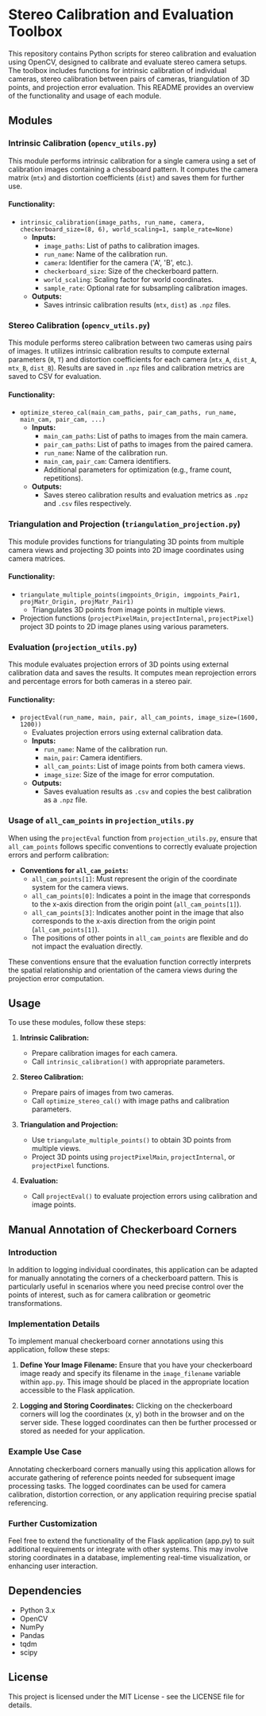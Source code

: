 # Stereo Calibration and Evaluation Toolbox

This repository contains Python scripts for stereo calibration and evaluation using OpenCV, designed to calibrate and evaluate stereo camera setups. The toolbox includes functions for intrinsic calibration of individual cameras, stereo calibration between pairs of cameras, triangulation of 3D points, and projection error evaluation. This README provides an overview of the functionality and usage of each module.

## Modules

### Intrinsic Calibration (`opencv_utils.py`)

This module performs intrinsic calibration for a single camera using a set of calibration images containing a chessboard pattern. It computes the camera matrix (`mtx`) and distortion coefficients (`dist`) and saves them for further use.

#### Functionality:
- `intrinsic_calibration(image_paths, run_name, camera, checkerboard_size=(8, 6), world_scaling=1, sample_rate=None)`
  - **Inputs:**
    - `image_paths`: List of paths to calibration images.
    - `run_name`: Name of the calibration run.
    - `camera`: Identifier for the camera ('A', 'B', etc.).
    - `checkerboard_size`: Size of the checkerboard pattern.
    - `world_scaling`: Scaling factor for world coordinates.
    - `sample_rate`: Optional rate for subsampling calibration images.
  - **Outputs:**
    - Saves intrinsic calibration results (`mtx`, `dist`) as `.npz` files.

### Stereo Calibration (`opencv_utils.py`)

This module performs stereo calibration between two cameras using pairs of images. It utilizes intrinsic calibration results to compute external parameters (`R`, `T`) and distortion coefficients for each camera (`mtx_A`, `dist_A`, `mtx_B`, `dist_B`). Results are saved in `.npz` files and calibration metrics are saved to CSV for evaluation.

#### Functionality:
- `optimize_stereo_cal(main_cam_paths, pair_cam_paths, run_name, main_cam, pair_cam, ...)`
  - **Inputs:**
    - `main_cam_paths`: List of paths to images from the main camera.
    - `pair_cam_paths`: List of paths to images from the paired camera.
    - `run_name`: Name of the calibration run.
    - `main_cam`, `pair_cam`: Camera identifiers.
    - Additional parameters for optimization (e.g., frame count, repetitions).
  - **Outputs:**
    - Saves stereo calibration results and evaluation metrics as `.npz` and `.csv` files respectively.

### Triangulation and Projection (`triangulation_projection.py`)

This module provides functions for triangulating 3D points from multiple camera views and projecting 3D points into 2D image coordinates using camera matrices.

#### Functionality:
- `triangulate_multiple_points(imgpoints_Origin, imgpoints_Pair1, projMatr_Origin, projMatr_Pair1)`
  - Triangulates 3D points from image points in multiple views.
- Projection functions (`projectPixelMain`, `projectInternal`, `projectPixel`) project 3D points to 2D image planes using various parameters.

### Evaluation (`projection_utils.py`)

This module evaluates projection errors of 3D points using external calibration data and saves the results. It computes mean reprojection errors and percentage errors for both cameras in a stereo pair.

#### Functionality:
- `projectEval(run_name, main, pair, all_cam_points, image_size=(1600, 1200))`
  - Evaluates projection errors using external calibration data.
  - **Inputs:**
    - `run_name`: Name of the calibration run.
    - `main`, `pair`: Camera identifiers.
    - `all_cam_points`: List of image points from both camera views.
    - `image_size`: Size of the image for error computation.
  - **Outputs:**
    - Saves evaluation results as `.csv` and copies the best calibration as a `.npz` file.

### Usage of `all_cam_points` in `projection_utils.py`

When using the `projectEval` function from `projection_utils.py`, ensure that `all_cam_points` follows specific conventions to correctly evaluate projection errors and perform calibration:

- **Conventions for `all_cam_points`:**
  - `all_cam_points[1]`: Must represent the origin of the coordinate system for the camera views.
  - `all_cam_points[0]`: Indicates a point in the image that corresponds to the x-axis direction from the origin point (`all_cam_points[1]`).
  - `all_cam_points[3]`: Indicates another point in the image that also corresponds to the x-axis direction from the origin point (`all_cam_points[1]`).
  - The positions of other points in `all_cam_points` are flexible and do not impact the evaluation directly.

These conventions ensure that the evaluation function correctly interprets the spatial relationship and orientation of the camera views during the projection error computation.

## Usage

To use these modules, follow these steps:

1. **Intrinsic Calibration:**
   - Prepare calibration images for each camera.
   - Call `intrinsic_calibration()` with appropriate parameters.
   
2. **Stereo Calibration:**
   - Prepare pairs of images from two cameras.
   - Call `optimize_stereo_cal()` with image paths and calibration parameters.
   
3. **Triangulation and Projection:**
   - Use `triangulate_multiple_points()` to obtain 3D points from multiple views.
   - Project 3D points using `projectPixelMain`, `projectInternal`, or `projectPixel` functions.
   
4. **Evaluation:**
   - Call `projectEval()` to evaluate projection errors using calibration and image points.

## Manual Annotation of Checkerboard Corners

### Introduction

In addition to logging individual coordinates, this application can be adapted for manually annotating the corners of a checkerboard pattern. This is particularly useful in scenarios where you need precise control over the points of interest, such as for camera calibration or geometric transformations.

### Implementation Details

To implement manual checkerboard corner annotations using this application, follow these steps:

1. **Define Your Image Filename:**
   Ensure that you have your checkerboard image ready and specify its filename in the `image_filename` variable within `app.py`. This image should be placed in the appropriate location accessible to the Flask application.

2. **Logging and Storing Coordinates:**
    Clicking on the checkerboard corners will log the coordinates (x, y) both in the browser and on the server side.
    These logged coordinates can then be further processed or stored as needed for your application.

### Example Use Case

Annotating checkerboard corners manually using this application allows for accurate gathering of reference points needed for subsequent image processing tasks. The logged coordinates can be used for camera calibration, distortion correction, or any application requiring precise spatial referencing.

### Further Customization

Feel free to extend the functionality of the Flask application (app.py) to suit additional requirements or integrate with other systems. This may involve storing coordinates in a database, implementing real-time visualization, or enhancing user interaction.

## Dependencies

- Python 3.x
- OpenCV
- NumPy
- Pandas
- tqdm
- scipy

## License

This project is licensed under the MIT License - see the LICENSE file for details.
